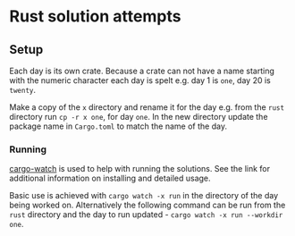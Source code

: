 # Rust solution attempts

## Setup

Each day is its own crate. Because a crate can not have a name starting with
the numeric character each day is spelt e.g. day 1 is `one`, day 20 is
`twenty`.

Make a copy of the `x` directory and rename it for the day e.g. from the `rust`
directory run `cp -r x one`, for day `one`. In the new directory update the
package name in `Cargo.toml` to match the name of the day.

### Running

[cargo-watch](https://crates.io/crates/cargo-watch) is used to help with
running the solutions. See the link for additional information on installing
and detailed usage.

Basic use is achieved with `cargo watch -x run` in the directory of the day
being worked on. Alternatively the following command can be run from the `rust`
directory and the day to run updated - `cargo watch -x run --workdir one`.

